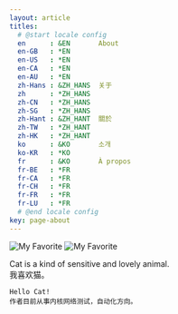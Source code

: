```yaml
---
layout: article
titles:
  # @start locale config
  en      : &EN       About
  en-GB   : *EN
  en-US   : *EN
  en-CA   : *EN
  en-AU   : *EN
  zh-Hans : &ZH_HANS  关于
  zh      : *ZH_HANS
  zh-CN   : *ZH_HANS
  zh-SG   : *ZH_HANS
  zh-Hant : &ZH_HANT  關於
  zh-TW   : *ZH_HANT
  zh-HK   : *ZH_HANT
  ko      : &KO       소개
  ko-KR   : *KO
  fr      : &KO       À propos
  fr-BE   : *FR
  fr-CA   : *FR
  fr-CH   : *FR
  fr-FR   : *FR
  fr-LU   : *FR
  # @end locale config
key: page-about
---
```


![My Favorite](https://timgsa.baidu.com/timg?image&quality=80&size=b9999_10000&sec=1574313697163&di=4daf9d5fd997e67e4bcbab4f78d47d9f&imgtype=0&src=http%3A%2F%2Fb-ssl.duitang.com%2Fuploads%2Fitem%2F201301%2F18%2F20130118175938_CzsXy.jpeg)
![My Favorite](https://timgsa.baidu.com/timg?image&quality=80&size=b9999_10000&sec=1574313851207&di=04ec08d0706a2391159898b49af85b34&imgtype=jpg&src=http%3A%2F%2Fimg4.imgtn.bdimg.com%2Fit%2Fu%3D1701843919%2C2169470429%26fm%3D214%26gp%3D0.jpg)

Cat is a kind of sensitive and lovely animal.  
我喜欢猫。

```
Hello Cat!
作者目前从事内核网络测试，自动化方向。
```

